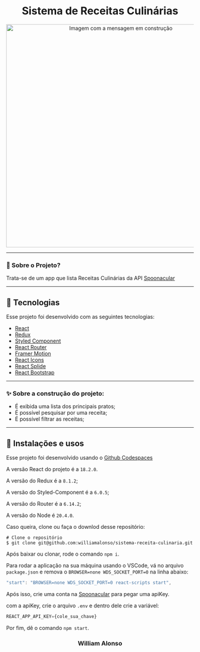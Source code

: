 <h1 align="center">
    Sistema de Receitas Culinárias
</h1>

<div align="center">
  <img src="https://blogger.googleusercontent.com/img/b/R29vZ2xl/AVvXsEgZfdcDoYbFDE4MrFowcOtfsOHIi6ISG_GvAd5q4ZaDxqkNoZTm9r6wtA4JobzVZdIcrlckuxid0WLw45Aoqf6pZ0S78bxJHu6r1JCBRRt_mM9VtU7-t7Y0exBf9DzHg1-DtnTcl-rr7c-p4XmeXZsShRFY8Xy2j5EmIaJxJeF3lk-29CwOSWo4wCIm/s607/pagina-em-construcao.png" alt"Imagem com a mensagem em construção" title="Imagem com a mensagem em construção" width="600" />
</div>

---




### 🤔 Sobre o Projeto?

Trata-se de um app que lista Receitas Culinárias da API [Spoonacular](https://spoonacular.com/food-api)

---

## 🚀 Tecnologias

Esse projeto foi desenvolvido com as seguintes tecnologias:

- [React](https://react.dev/)
- [Redux](https://react-redux.js.org/)
- [Styled Component](https://styled-components.com/)
- [React Router](https://reactrouter.com/en/main)
- [Framer Motion](https://www.framer.com/motion/)
- [React Icons](https://react-icons.github.io/react-icons)
- [React Splide](https://splidejs.com)
- [React Bootstrap](https://react-bootstrap.github.io)

---

### ✨ Sobre a construção do projeto:

- É exibida uma lista dos principais pratos;
- É possível pesquisar por uma receita;
- É possível filtrar as receitas;

---

## 🙅 Instalações e usos

Esse projeto foi desenvolvido usando o [Github Codespaces](https://github.com/features/codespaces)

A versão React do projeto é a `18.2.0`.

A versão do Redux é a `8.1.2`;

A versão do Styled-Component é a `6.0.5`;

A versão do Router é a `6.14.2`;

A versão do Node é `20.4.0`.

Caso queira, clone ou faça o downlod desse repositório:

```
# Clone o repositório
$ git clone git@github.com:williamalonso/sistema-receita-culinaria.git
```

Após baixar ou clonar, rode o comando `npm i`.

Para rodar a aplicação na sua máquina usando o VSCode, vá no arquivo `package.json` e remova o `BROWSER=none WDS_SOCKET_PORT=0` na linha abaixo:
```js
"start": "BROWSER=none WDS_SOCKET_PORT=0 react-scripts start",
```
Após isso, crie uma conta na [Spoonacular](https://spoonacular.com/food-api) para pegar uma apiKey.

com a apiKey, crie o arquivo `.env` e dentro dele crie a variável:
```js
REACT_APP_API_KEY={cole_sua_chave}
```

Por fim, dê o comando `npm start`.

<h3 align="center">William Alonso</h3>
